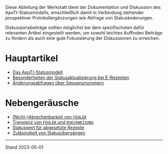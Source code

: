 ﻿Diese Abteilung der Werkstatt dient der Dokumentation und Diskussion des ApoTI-Statusmodells, einschließlich damit in Verbindung stehender prospektiver Protokollergänzungen wie Abfrage von Statusänderungen.

Diskussionsbeiträge sollten möglichst bei dem spezifischsten dafür relevanten Artikel eingestellt werden, um sowohl leichtes Auffinden Beiträge zu fördern als auch eine gute Fokussierung der Diskussionen zu erreichen.

# Hauptartikel

- [Das ApoTI-Statusmodell][ASM]
- [Besonderheiten der Statusaktualisierung bei E-Rezepten][BdSbE]
- [Änderungsabfragen über Sequenznummern][ÄaüSn]

[ASM]: ApoTI-Statusmodell.md
[BdSbE]: Statusaktualisierung%20bei%20E-Rezepten.md
[ÄaüSn]: Änderungsabfragen%20über%20Sequenznummern.md

# Nebengeräusche

- [(Nicht-)Abrechenbarkeit von `FEHLER`][NAvF]
- [Transienz von `FEHLER` und `RUECKWEISUNG`][TvFuR]
- [Statuswert für abgesetzte Rezepte][SfaR]
- [Zulässigkeit von Statusübergängen][ZvSä]

[TvFuR]: Transienz%20von%20FEHLER%20und%20RUECKWEISUNG.md
[NAvF]: (Nicht-)Abrechenbarkeit%20von%20FEHLER.md
[SfaR]: Statuswert%20für%20abgesetzte%20Rezepte.md
[ZvSä]: Zulässigkeit%20von%20Statusübergängen.md

---
Stand 2023-05-01